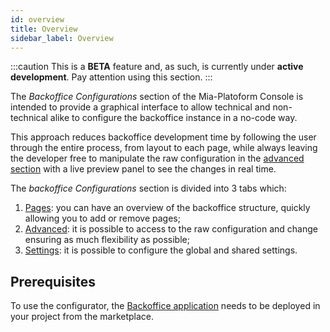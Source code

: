 ```yaml
---
id: overview
title: Overview
sidebar_label: Overview
---
```


:::caution
This is a **BETA** feature and, as such, is currently under **active development**. Pay attention using this section.
:::

The _Backoffice Configurations_ section of the Mia-Platoform Console is intended to provide a graphical interface to allow technical and non-technical alike to configure the backoffice instance in a no-code way.

This approach reduces backoffice development time by following the user through the entire process, from layout to each page, while always leaving the developer free to manipulate the raw configuration in the [advanced section](/business_suite/backoffice_configuration/structure.md#advanced-configuration) with a live preview panel to see the changes in real time.

The _backoffice Configurations_ section is divided into 3 tabs which:

1. [Pages](/business_suite/backoffice_configuration/structure.md#pages): you can have an overview of the backoffice structure, quickly allowing you to add or remove pages;
1. [Advanced](/business_suite/backoffice_configuration/structure.md#advanced-configuration): it is possible to access to the raw configuration and change ensuring as much flexibility as possible;
1. [Settings](/business_suite/backoffice_configuration/structure#settings): it is possible to configure the global and shared settings.

## Prerequisites

To use the configurator, the [Backoffice application](/runtime_suite/backoffice/overview.md) needs to be deployed in
your project from the marketplace.
